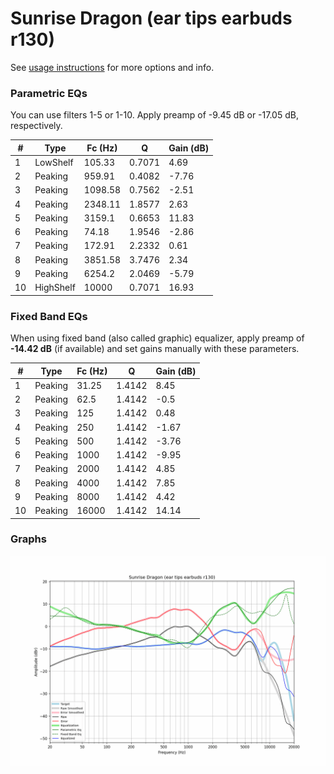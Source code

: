 # Sunrise Dragon (ear tips earbuds r130)
See [usage instructions](https://github.com/jaakkopasanen/AutoEq#usage) for more options and info.

### Parametric EQs
You can use filters 1-5 or 1-10. Apply preamp of -9.45 dB or -17.05 dB, respectively.

|   # | Type      |   Fc (Hz) |      Q |   Gain (dB) |
|-----|-----------|-----------|--------|-------------|
|   1 | LowShelf  |    105.33 | 0.7071 |        4.69 |
|   2 | Peaking   |    959.91 | 0.4082 |       -7.76 |
|   3 | Peaking   |   1098.58 | 0.7562 |       -2.51 |
|   4 | Peaking   |   2348.11 | 1.8577 |        2.63 |
|   5 | Peaking   |   3159.1  | 0.6653 |       11.83 |
|   6 | Peaking   |     74.18 | 1.9546 |       -2.86 |
|   7 | Peaking   |    172.91 | 2.2332 |        0.61 |
|   8 | Peaking   |   3851.58 | 3.7476 |        2.34 |
|   9 | Peaking   |   6254.2  | 2.0469 |       -5.79 |
|  10 | HighShelf |  10000    | 0.7071 |       16.93 |

### Fixed Band EQs
When using fixed band (also called graphic) equalizer, apply preamp of **-14.42 dB** (if available) and set gains manually with these parameters.

|   # | Type    |   Fc (Hz) |      Q |   Gain (dB) |
|-----|---------|-----------|--------|-------------|
|   1 | Peaking |     31.25 | 1.4142 |        8.45 |
|   2 | Peaking |     62.5  | 1.4142 |       -0.5  |
|   3 | Peaking |    125    | 1.4142 |        0.48 |
|   4 | Peaking |    250    | 1.4142 |       -1.67 |
|   5 | Peaking |    500    | 1.4142 |       -3.76 |
|   6 | Peaking |   1000    | 1.4142 |       -9.95 |
|   7 | Peaking |   2000    | 1.4142 |        4.85 |
|   8 | Peaking |   4000    | 1.4142 |        7.85 |
|   9 | Peaking |   8000    | 1.4142 |        4.42 |
|  10 | Peaking |  16000    | 1.4142 |       14.14 |

### Graphs
![](./Sunrise%20Dragon%20(ear%20tips%20earbuds%20r130).png)
